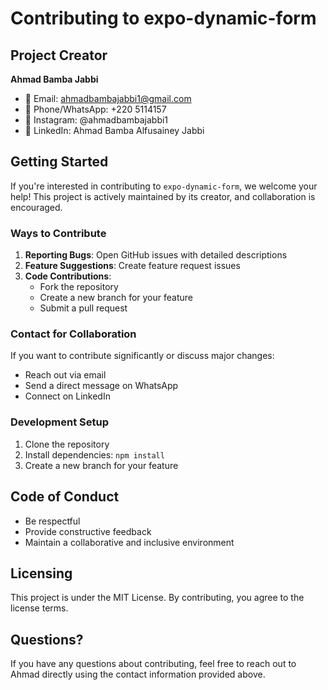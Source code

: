 # Contributing to expo-dynamic-form

## Project Creator

**Ahmad Bamba Jabbi**

- 📧 Email: ahmadbambajabbi1@gmail.com
- 📱 Phone/WhatsApp: +220 5114157
- 💬 Instagram: @ahmadbambajabbi1
- 🔗 LinkedIn: Ahmad Bamba Alfusainey Jabbi

## Getting Started

If you're interested in contributing to `expo-dynamic-form`, we welcome your help! This project is actively maintained by its creator, and collaboration is encouraged.

### Ways to Contribute

1. **Reporting Bugs**: Open GitHub issues with detailed descriptions
2. **Feature Suggestions**: Create feature request issues
3. **Code Contributions**:
   - Fork the repository
   - Create a new branch for your feature
   - Submit a pull request

### Contact for Collaboration

If you want to contribute significantly or discuss major changes:

- Reach out via email
- Send a direct message on WhatsApp
- Connect on LinkedIn

### Development Setup

1. Clone the repository
2. Install dependencies: `npm install`
3. Create a new branch for your feature

## Code of Conduct

- Be respectful
- Provide constructive feedback
- Maintain a collaborative and inclusive environment

## Licensing

This project is under the MIT License. By contributing, you agree to the license terms.

## Questions?

If you have any questions about contributing, feel free to reach out to Ahmad directly using the contact information provided above.
